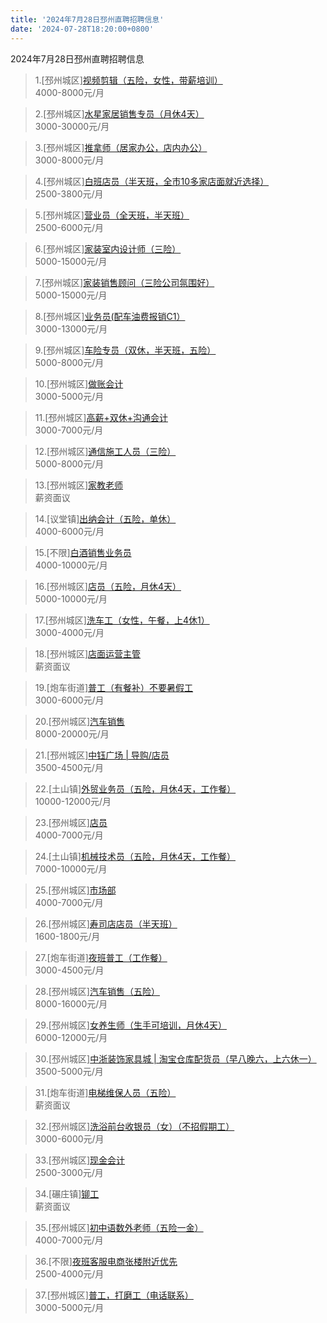 ```yaml
---
title: '2024年7月28日邳州直聘招聘信息'
date: '2024-07-28T18:20:00+0800'
---
```

2024年7月28日邳州直聘招聘信息
<!--more-->
>1.[邳州城区][视频剪辑（五险，女性，带薪培训）](https://www.pizhouzhipin.com/job/19800)<br>
>4000-8000元/月

>2.[邳州城区][水星家居销售专员（月休4天）](https://www.pizhouzhipin.com/job/36235)<br>
>3000-30000元/月

>3.[邳州城区][推拿师（居家办公，店内办公）](https://www.pizhouzhipin.com/job/36417)<br>
>3000-8000元/月

>4.[邳州城区][白班店员（半天班，全市10多家店面就近选择）](https://www.pizhouzhipin.com/job/26173)<br>
>2500-3800元/月

>5.[邳州城区][营业员（全天班，半天班）](https://www.pizhouzhipin.com/job/36445)<br>
>2500-6000元/月

>6.[邳州城区][家装室内设计师（三险）](https://www.pizhouzhipin.com/job/17714)<br>
>5000-15000元/月

>7.[邳州城区][家装销售顾问（三险公司氛围好）](https://www.pizhouzhipin.com/job/15739)<br>
>5000-15000元/月

>8.[邳州城区][业务员(配车油费报销C1）](https://www.pizhouzhipin.com/job/8933)<br>
>3000-13000元/月

>9.[邳州城区][车险专员（双休，半天班，五险）](https://www.pizhouzhipin.com/job/27827)<br>
>5000-8000元/月

>10.[邳州城区][做账会计](https://www.pizhouzhipin.com/job/10606)<br>
>3000-5000元/月

>11.[邳州城区][高薪+双休+沟通会计](https://www.pizhouzhipin.com/job/31984)<br>
>3000-7000元/月

>12.[邳州城区][通信施工人员（三险）](https://www.pizhouzhipin.com/job/17663)<br>
>5000-8000元/月

>13.[邳州城区][家教老师](https://www.pizhouzhipin.com/job/34380)<br>
>薪资面议

>14.[议堂镇][出纳会计（五险，单休）](https://www.pizhouzhipin.com/job/30809)<br>
>4000-6000元/月

>15.[不限][白酒销售业务员](https://www.pizhouzhipin.com/job/36384)<br>
>4000-10000元/月

>16.[邳州城区][店员（五险，月休4天）](https://www.pizhouzhipin.com/job/23804)<br>
>5000-10000元/月

>17.[邳州城区][洗车工（女性，午餐，上4休1）](https://www.pizhouzhipin.com/job/18480)<br>
>3000-4000元/月

>18.[邳州城区][店面运营主管](https://www.pizhouzhipin.com/job/36238)<br>
>薪资面议

>19.[炮车街道][普工（有餐补）不要暑假工](https://www.pizhouzhipin.com/job/35718)<br>
>3000-6000元/月

>20.[邳州城区][汽车销售](https://www.pizhouzhipin.com/job/31599)<br>
>8000-20000元/月

>21.[邳州城区][中钰广场 | 导购/店员](https://www.pizhouzhipin.com/job/34557)<br>
>3500-4500元/月

>22.[土山镇][外贸业务员（五险，月休4天，工作餐）](https://www.pizhouzhipin.com/job/32222)<br>
>10000-12000元/月

>23.[邳州城区][店员](https://www.pizhouzhipin.com/job/36500)<br>
>4000-7000元/月

>24.[土山镇][机械技术员（五险，月休4天，工作餐）](https://www.pizhouzhipin.com/job/32215)<br>
>7000-10000元/月

>25.[邳州城区][市场部](https://www.pizhouzhipin.com/job/36501)<br>
>4000-7000元/月

>26.[邳州城区][寿司店店员（半天班）](https://www.pizhouzhipin.com/job/35194)<br>
>1600-1800元/月

>27.[炮车街道][夜班普工（工作餐）](https://www.pizhouzhipin.com/job/22159)<br>
>3000-4500元/月

>28.[邳州城区][汽车销售（五险）](https://www.pizhouzhipin.com/job/28591)<br>
>8000-16000元/月

>29.[邳州城区][女养生师（生手可培训，月休4天）](https://www.pizhouzhipin.com/job/14195)<br>
>6000-12000元/月

>30.[邳州城区][中浙装饰家具城 | 淘宝仓库配货员（早八晚六，上六休一）](https://www.pizhouzhipin.com/job/26099)<br>
>3500-5000元/月

>31.[炮车街道][电梯维保人员（五险）](https://www.pizhouzhipin.com/job/35742)<br>
>薪资面议

>32.[邳州城区][洗浴前台收银员（女）（不招假期工）](https://www.pizhouzhipin.com/job/31652)<br>
>3000-6000元/月

>33.[邳州城区][现金会计](https://www.pizhouzhipin.com/job/26288)<br>
>2500-3000元/月

>34.[碾庄镇][铆工](https://www.pizhouzhipin.com/job/36305)<br>
>薪资面议

>35.[邳州城区][初中语数外老师（五险一金）](https://www.pizhouzhipin.com/job/4295)<br>
>4000-7000元/月

>36.[不限][夜班客服电商张楼附近优先](https://www.pizhouzhipin.com/job/36510)<br>
>2500-4000元/月

>37.[邳州城区][普工，打磨工（电话联系）](https://www.pizhouzhipin.com/job/30038)<br>
>3000-5000元/月

